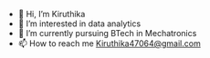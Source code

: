 - 👋 Hi, I’m Kiruthika
- 👀 I’m interested in data analytics
- 🌱 I’m currently pursuing BTech in Mechatronics
- 📫 How to reach me Kiruthika47064@gmail.com

<!---
kiruthiarvi/kiruthiarvi is a ✨ special ✨ repository because its `README.md` (this file) appears on your GitHub profile.
You can click the Preview link to take a look at your changes.
--->
